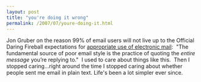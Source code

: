 ```yaml
---
layout: post
title: "you're doing it wrong"
permalink: /2007/07/youre-doing-it.html
---
```


Jon Gruber on the reason 99% of email users will not live up to the Official Daring Fireball expectations for [appropriate use of electronic mail](http://daringfireball.net/2007/07/on_top):  "The fundamental source of poor email style is the practice of quoting the _entire message_ you’re replying to."  I used to care about things like this.  Then I stopped caring...right around the time I stopped caring about whether people sent me email in plain text. Life's been a lot simpler ever since.